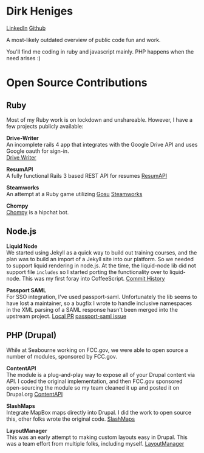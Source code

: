 # Dirk Heniges
[LinkedIn](https://www.linkedin.com/in/dirk-heniges-10465219)
[Github](https://github.com/dheniges)

A most-likely outdated overview of public code fun and work.

You'll find me coding in ruby and javascript mainly. PHP happens when the need arises :)

# Open Source Contributions

## Ruby

Most of my Ruby work is on lockdown and unshareable. However, I have a few projects publicly available:

**Drive-Writer**  
An incomplete rails 4 app that integrates with the Google Drive API and uses Google oauth for sign-in.  
[Drive Writer](https://github.com/dheniges/drive-writer)

**ResumAPI**  
A fully functional Rails 3 based REST API for resumes
[ResumAPI](https://github.com/dheniges/resumapi)

**Steamworks**  
An attempt at a Ruby game utilizing [Gosu](https://www.libgosu.org/)
[Steamworks]()

**Chompy**  
[Chompy](https://github.com/dheniges/chompy) is a hipchat bot.



## Node.js

**Liquid Node**  
We started using Jekyll as a quick way to build out training courses, and the plan was to build an import of a Jekyll site into our platform. So we needed to support liquid rendering in node.js. At the time, the liquid-node lib did not support file `includes` so I started porting the functionality over to liquid-node. This was my first foray into CoffeeScript.
[Commit History](https://github.com/dheniges/liquid-node/commits/master)

**Passport SAML**  
For SSO integration, I've used passport-saml. Unfortunately the lib seems to have lost a maintainer, so a bugfix I wrote to handle inclusive namespaces in the XML parsing of a SAML response hasn't been merged into the upstream project.
[Local PR](https://github.com/dheniges/passport-saml/pull/1)
[passport-saml issue](https://github.com/bergie/passport-saml/issues/164)


## PHP (Drupal)

While at Seabourne working on FCC.gov, we were able to open source a number of
modules, sponsored by FCC.gov.

**ContentAPI**  
The module is a plug-and-play way to expose all of your Drupal content via API.
I coded the original implementation, and then FCC.gov sponsored open-sourcing the module 
so my team cleaned it up and posted it on Drupal.org
[ContentAPI](https://www.drupal.org/project/contentapi)

**SlashMaps**  
Integrate MapBox maps directly into Drupal.
I did the work to open source this, other folks wrote the original code.
[SlashMaps](https://www.drupal.org/project/slashmaps)

**LayoutManager**  
This was an early attempt to making custom layouts easy in Drupal.
This was a team effort from multiple folks, including myself.
[LayoutManager](https://www.drupal.org/project/layout_manager)


